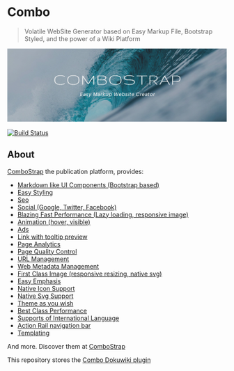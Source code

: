 
# Combo

> Volatile WebSite Generator based on Easy Markup File, Bootstrap Styled, and the power of a Wiki Platform

![ComboStrap - Easy Markup WebSite Generator](./resources/images/banner-combostrap.png "combostrap website bootstrap dokuwiki")

[![Build Status](https://travis-ci.com/ComboStrap/combo.svg?branch=main)](https://travis-ci.com/ComboStrap/combo)

## About

[ComboStrap](https://combostrap.com) the publication platform, provides:

  * [Markdown like UI Components (Bootstrap based)](https://combostrap.com/ui/components)
  * [Easy Styling](https://combostrap.com/styling)
  * [Seo](https://combostrap.com/seo)
  * [Social (Google, Twitter, Facebook)](https://combostrap.com/social)
  * [Blazing Fast Performance (Lazy loading, responsive image)](https://combostrap.com/performance)
  * [Animation (hover, visible)](https://combostrap.com/animation)
  * [Ads](https://combostrap.com/ads)
  * [Link with tooltip preview](https://combostrap.com/link)
  * [Page Analytics](https://combostrap.com/analytics)
  * [Page Quality Control](https://combostrap.com/quality)
  * [URL Management](https://combostrap.com/url/manager)
  * [Web Metadata Management](https://combostrap.com/metadata/manager)
  * [First Class Image (responsive resizing, native svg)](https://combostrap.com/image)
  * [Easy Emphasis](https://combostrap.com/emphasis)
  * [Native Icon Support](https://combostrap.com/icon)
  * [Native Svg Support](https://combostrap.com/svg)
  * [Theme as you wish](https://combostrap.com/stylesheet)
  * [Best Class Performance](https://combostrap.com/performance)
  * [Supports of International Language](https://combostrap.com/lang)
  * [Action Rail navigation bar](https://combostrap.com/railbar)
  * [Templating](https://combostrap.com/template)


And more. Discover them at [ComboStrap](https://combostrap.com)

This repository stores the [Combo Dokuwiki plugin](https://combostrap.com/combostrap#combo)

